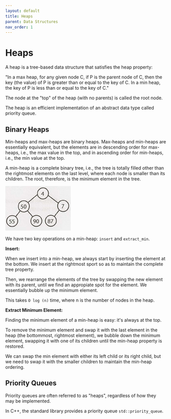 ```yaml
---
layout: default
title: Heaps
parent: Data Structures
nav_order: 1
---
```


# Heaps

A heap is a tree-based data structure that satisfies the heap property:

"In a max heap, for any given node C, if P is the parent node of C, then the
key (the value) of P is greater than or equal to the key of C. In a min heap, the key of P is less than or equal to the key of C."

The node at the "top" of the heap (with no parents) is called the root node.

The heap is an efficient implementation of an abstract data type called
priority queue.

## Binary Heaps

Min-heaps and max-heaps are binary heaps. Max-heaps and min-heaps are essentially equivalent, but the elements are in descending order for max-heaps, i.e., the max value in the top, and in ascending order for min-heaps, i.e., the min value at the top.

A min-heap is a complete binary tree, i.e., the tree is totally filled other than the rightmost elements on the last level, where each node is smaller than its children. The root, therefore, is the minimum element in the tree.

![min_heap](../../assets/img/min_heap.png)

We have two key operations on a min-heap: `insert` and `extract_min`.

**Insert:**

When we insert into a min-heap, we always start by inserting the element at the bottom. We insert at the rightmost sport so as to maintain the complete tree property.

Then, we rearrange the elements of the tree by swapping the new element with its parent, until we find an appropiate spot for the element. We essentially bubble up the minimum element.

This takes `O log (n)` time, where n is the number of nodes in the heap.

**Extract Minimum Element:**

Finding the minimum element of a min-heap is easy: it's always at the top.

To remove the minimum element and swap it with the last element in the heap (the bottommost, rightmost element), we bubble down the minimum element, swapping it with one of its children until the min-heap property is restored.

We can swap the min element with either its left child or its right child, but we need to swap it with the smaller children to maintain the min-heap ordering.

## Priority Queues

Priority queues are often referred to as "heaps", regardless of how they may
be implemented.

In C++, the standard library provides a priority queue `std::priority_queue`.
